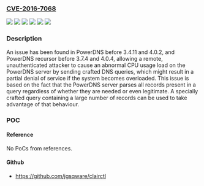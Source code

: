 ### [CVE-2016-7068](https://cve.mitre.org/cgi-bin/cvename.cgi?name=CVE-2016-7068)
![](https://img.shields.io/static/v1?label=Product&message=pdns&color=blue)
![](https://img.shields.io/static/v1?label=Version&message=3.4.11%20&color=brightgreen)
![](https://img.shields.io/static/v1?label=Version&message=3.7.4%20&color=brightgreen)
![](https://img.shields.io/static/v1?label=Version&message=4.0.2%20&color=brightgreen)
![](https://img.shields.io/static/v1?label=Version&message=4.0.4%20&color=brightgreen)
![](https://img.shields.io/static/v1?label=Vulnerability&message=CWE-20&color=brightgreen)

### Description

An issue has been found in PowerDNS before 3.4.11 and 4.0.2, and PowerDNS recursor before 3.7.4 and 4.0.4, allowing a remote, unauthenticated attacker to cause an abnormal CPU usage load on the PowerDNS server by sending crafted DNS queries, which might result in a partial denial of service if the system becomes overloaded. This issue is based on the fact that the PowerDNS server parses all records present in a query regardless of whether they are needed or even legitimate. A specially crafted query containing a large number of records can be used to take advantage of that behaviour.

### POC

#### Reference
No PoCs from references.

#### Github
- https://github.com/jgsqware/clairctl


